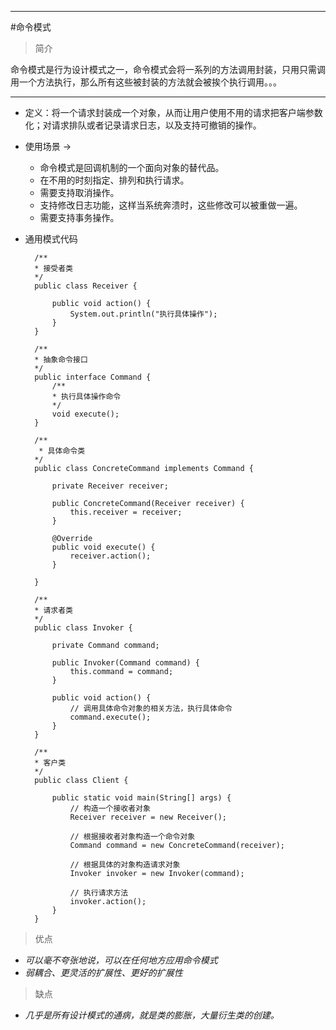 ****
#命令模式
>简介

命令模式是行为设计模式之一，命令模式会将一系列的方法调用封装，只用只需调用一个方法执行，那么所有这些被封装的方法就会被挨个执行调用。。。
****

* 定义：将一个请求封装成一个对象，从而让用户使用不用的请求把客户端参数化；对请求排队或者记录请求日志，以及支持可撤销的操作。
* 使用场景 ->
	* 命令模式是回调机制的一个面向对象的替代品。
	* 在不用的时刻指定、排列和执行请求。
	* 需要支持取消操作。
	* 支持修改日志功能，这样当系统奔溃时，这些修改可以被重做一遍。
	* 需要支持事务操作。
	
* 通用模式代码
	
		/**
 		* 接受者类
 		*/
		public class Receiver {

			public void action() {
				System.out.println("执行具体操作");
			}
		}	
		
		/**
 		* 抽象命令接口
 		*/
		public interface Command {
			/**
	 		* 执行具体操作命令
	 		*/
			void execute();
		}
		
		/**
		 * 具体命令类
 		*/
		public class ConcreteCommand implements Command {

			private Receiver receiver;

			public ConcreteCommand(Receiver receiver) {
				this.receiver = receiver;
			}

			@Override
			public void execute() {
				receiver.action();
			}

		}
		
		/**
 		* 请求者类
 		*/
		public class Invoker {

			private Command command;

			public Invoker(Command command) {
				this.command = command;
			}

			public void action() {
				// 调用具体命令对象的相关方法，执行具体命令
				command.execute();
			}
		}
		
		/**
 		* 客户类
 		*/
		public class Client {

			public static void main(String[] args) {
				// 构造一个接收者对象
				Receiver receiver = new Receiver();

				// 根据接收者对象构造一个命令对象
				Command command = new ConcreteCommand(receiver);

				// 根据具体的对象构造请求对象
				Invoker invoker = new Invoker(command);

				// 执行请求方法
				invoker.action();
			}
		}

> 优点

* *可以毫不夸张地说，可以在任何地方应用命令模式*
* *弱耦合、更灵活的扩展性、更好的扩展性*

> 缺点

* *几乎是所有设计模式的通病，就是类的膨胀，大量衍生类的创建。*


